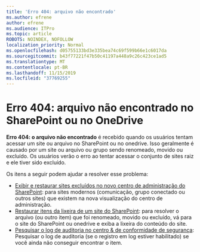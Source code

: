 ```yaml
---
title: 'Erro 404: arquivo não encontrado'
ms.author: efrene
author: efrene
ms.audience: ITPro
ms.topic: article
ROBOTS: NOINDEX, NOFOLLOW
localization_priority: Normal
ms.openlocfilehash: d05755133bd3e335bea74c69f599b66e1c6017da
ms.sourcegitcommit: b43f77221f47b50c41197a448a9c26c423ce1ad5
ms.translationtype: MT
ms.contentlocale: pt-BR
ms.lasthandoff: 11/15/2019
ms.locfileid: "37769255"
---
```

# <a name="error-404-file-not-found-in-sharepoint-or-onedrive"></a>Erro 404: arquivo não encontrado no SharePoint ou no OneDrive

**Erro 404: o arquivo não encontrado** é recebido quando os usuários tentam acessar um site ou arquivo no SharePoint ou no onedrive. Isso geralmente é causado por um site ou arquivo ou grupo sendo renomeado, movido ou excluído.
Os usuários verão o erro ao tentar acessar o conjunto de sites raiz e ele tiver sido excluído.

Os itens a seguir podem ajudar a resolver esse problema:
- [Exibir e restaurar sites excluídos no novo centro de administração do SharePoint](https://docs.microsoft.com/sharepoint/view-and-restore-deleted-sites-in-new-admin-center): para sites modernos (comunicação, grupo conectado ou outros sites) que existem na nova visualização do centro de administração.
- [Restaurar itens da lixeira de um site do SharePoint](https://support.office.com/article/Restore-items-in-the-Recycle-Bin-of-a-SharePoint-site-6df466b6-55f2-4898-8d6e-c0dff851a0be): para resolver o arquivo (ou outro item) que foi renomeado, movido ou excluído, vá para o site do SharePoint ou onedrive e exiba a lixeira do conteúdo do site.
- [Pesquisar o log de auditoria no centro &amp; de conformidade de segurança](https://docs.microsoft.com/office365/securitycompliance/search-the-audit-log-in-security-and-compliance): Pesquisar o log de auditoria (se o registro em log estiver habilitado) se você ainda não conseguir encontrar o item.